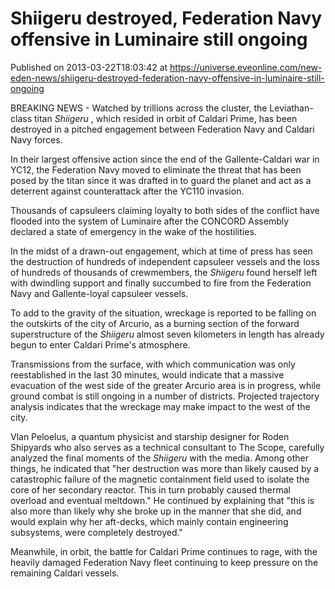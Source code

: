 # Shiigeru destroyed, Federation Navy offensive in Luminaire still ongoing
Published on 2013-03-22T18:03:42 at https://universe.eveonline.com/new-eden-news/shiigeru-destroyed-federation-navy-offensive-in-luminaire-still-ongoing

BREAKING NEWS - Watched by trillions across the cluster, the Leviathan-class titan _Shiigeru_ , which resided in orbit of Caldari Prime, has been destroyed in a pitched engagement between Federation Navy and Caldari Navy forces.

In their largest offensive action since the end of the Gallente-Caldari war in YC12, the Federation Navy moved to eliminate the threat that has been posed by the titan since it was drafted in to guard the planet and act as a deterrent against counterattack after the YC110 invasion.

Thousands of capsuleers claiming loyalty to both sides of the conflict have flooded into the system of Luminaire after the CONCORD Assembly declared a state of emergency in the wake of the hostilities.

In the midst of a drawn-out engagement, which at time of press has seen the destruction of hundreds of independent capsuleer vessels and the loss of hundreds of thousands of crewmembers, the  _Shiigeru_  found herself left with dwindling support and finally succumbed to fire from the Federation Navy and Gallente-loyal capsuleer vessels.

To add to the gravity of the situation, wreckage is reported to be falling on the outskirts of the city of Arcurio, as a burning section of the forward superstructure of the _Shiigeru_ almost seven kilometers in length has already begun to enter Caldari Prime's atmosphere.

Transmissions from the surface, with which communication was only reestablished in the last 30 minutes, would indicate that a massive evacuation of the west side of the greater Arcurio area is in progress, while ground combat is still ongoing in a number of districts. Projected trajectory analysis indicates that the wreckage may make impact to the west of the city.

Vlan Peloelus, a quantum physicist and starship designer for Roden Shipyards who also serves as a technical consultant to The Scope, carefully analyzed the final moments of the _Shiigeru_ with the media.  Among other things, he indicated that "her destruction was more than likely caused by a catastrophic failure of the magnetic containment field used to isolate the core of her secondary reactor. This in turn probably caused thermal overload and eventual meltdown." He continued by explaining that "this is also more than likely why she broke up in the manner that she did, and would explain why her aft-decks, which mainly contain engineering subsystems, were completely destroyed."

Meanwhile, in orbit, the battle for Caldari Prime continues to rage, with the heavily damaged Federation Navy fleet continuing to keep pressure on the remaining Caldari vessels.
